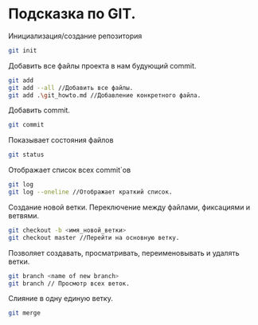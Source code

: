 # Подсказка по GIT.
Инициализация/создание репозитория
```sh
git init 
```
Добавить все файлы проекта в нам будующий commit.
```sh
git add
git add --all //Добавить все файлы.
git add .\git_howto.md //Добавление конкретного файла.
```
Добавить commit.
```sh
git commit
```
Показывает состояния файлов
```sh
git status
```
Отображает список всех commit`ов
```sh
git log
git log --oneline //Отображает краткий список.
```
Создание новой ветки. Переключение между файлами, фиксациями и ветвями.
```sh
git checkout -b <имя_новой_ветки>
git checkout master //Перейти на основную ветку.
```
Позволяет создавать, просматривать, переименовывать и удалять ветки.
```sh
git branch <name of new branch>
git branch // Просмотр всех веток.
```
Слияние в одну единую ветку.
```sh
git merge
```
